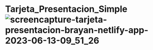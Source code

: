 # Tarjeta_Presentacion_Simple ![screencapture-tarjeta-presentacion-brayan-netlify-app-2023-06-13-09_51_26](https://github.com/BrayanElias/Tarjeta_Presentacion_simple/assets/85414364/cc42214e-f6cf-4fd2-8abc-36e6ea52546a)



